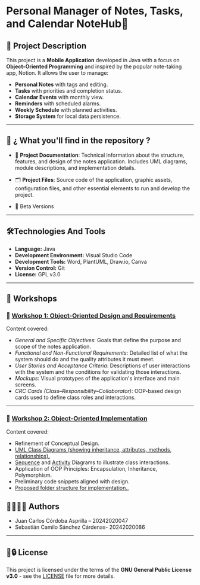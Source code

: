 #  Personal Manager of Notes, Tasks, and Calendar  NoteHub📱      

## 📌 Project Description

This project is a **Mobile Application** developed in Java with a focus on **Object-Oriented Programming** and inspired by the popular note-taking app, Notion. It allows the user to manage:

- **Personal Notes** with tags and editing.
- **Tasks** with priorities and completion status.
- **Calendar Events** with monthly view.
- **Reminders** with scheduled alarms.
- **Weekly Schedule** with planned activities.
- **Storage System** for local data persistence.

---

## 📁 ¿ What you'll find in the repository ?

- 📄 **Project Documentation**: Technical information about the structure, features, and design of the notes application. Includes UML diagrams, module descriptions, and implementation details.

- 🗂️ **Project Files**: Source code of the application, graphic assets, configuration files, and other essential elements to run and develop the project.

- 🚧 Beta Versions

---

## 🛠️Technologies And Tools 

- **Language:** Java
- **Development Environment:** Visual Studio Code
- **Development Tools:** Word, PlantUML, Draw.io, Canva
- **Version Control:** Git
- **License:** GPL v3.0

---

## 🧪 Workshops

### 📘 [Workshop 1: Object-Oriented Design and Requirements](https://github.com/3-Sebas-Sanchez/BreezeTask/blob/1113971ec542c63309aaf0171ea15b4865349d75/Workshops/Workshop-1/Documentation%20(1).pdf)

Content covered:

- *General and Specific Objectives*: Goals that define the purpose and scope of the notes application.
- *Functional and Non-Functional Requirements*: Detailed list of what the system should do and the quality attributes it must meet.
- *User Stories and Acceptance Criteria*: Descriptions of user interactions with the system and the conditions for validating those interactions.
- *Mockups*: Visual prototypes of the application's interface and main screens.
- *CRC Cards (Class–Responsibility–Collaborator)*: OOP-based design cards used to define class roles and interactions.

---
### 🧩 [Workshop 2: Object-Oriented Implementation](https://github.com/3-Sebas-Sanchez/BreezeTask/blob/cc70461cf64cda06972b34ccfac8008784f47616/Workshops/Workshop-2/DOCUMENTATION%20WORKSHOP-2%20PROJECT%20OBJECT-ORIENTED%20PROGRAMMING.pdf)
Content covered:

- Refinement of Conceptual Design.
- [UML Class Diagrams (showing inheritance, attributes, methods, relationships).](https://www.plantuml.com/plantuml/png/lLRDRjms4BxhATXJ5TH-WKLX971wAE2qHUgSXLbnl9ekVmHojAwxw5Fb4V9YbKOYTncfyQNeOONXnu_pp-6-ZGo11skgxxX3YogWrW5ZlDKGZdipO1MFv7e8O9KXX_pIe_A1ErzLtwlt18Tn1vH6rHg86DMd3m-gzROto7uKd2B7E99Q-lBPJRnVFEEDUeHuL2_AS_1HsI-VzM1yhAf9ILJl-jvG2qpZyNEbrArodZ7kv6mKWCVpSITgPg05Wqv3sAdxHH8ujXsEkd6dVbyaWGDQSXf7ziTPMjZi0nmcyYpCceSGqF47l-ZXGEuWEnG_3iwDgvtQUsyGN3NYFoXon0I6_iBwpKwTF6c1O-UV6mla6ejkABUUYTkkiMAZTc2peMjM1quR_1Gn_EpwWMkQlbj4uq7F_iR23Fv9d86_Kxebg-eiZ3OWC3PJlciclWHyCnMJqMtQGqqydo6zcof-enm-DzyueT4WOt7cUXkqRWpiqLmKod9BLK3hJ_WgVHNoqbf5b88KRY-Og8ixzK2HVvpnkvaSK1hrFV2ePVek_3Xr33qHwWpdNDtF5kenIVUREKf9U92WNWdz5TBGQs1y98kHmVRh-iibKkUSU1xNzVHfD31igRGGZiroor5l5R3jm1smwGFvGFnogKj2_gUI2_s936DezYyNVqetbhfEYRWhyx8qYSRO1kgdGXTjKQXPPi9zoakU2j_ge9pFVAnUv_6tRRV_srv9SUS1giwNiTKks8PpZVMEkrg-AxywEdHc_7639tGSrzttquIhysMENEMwbaDDhl2qjHNR0PF-vic7nQ5KLJ5m9pnecKx0sAJvNnfO-POUXvG9v0OC15lhVDjl59CTvKUoesmnHZXi3kzakox7O8PNnjE3TLs6k63rrpT7r4mTaeJYxgvqlrjOeZkDYAozdEAN-3Pgxy2MT47-pMvwLrD8S4BnivwT_NN_1xRyzKCsCzwaxUjdQW_jSIWcslLVXzlRk_bjMw4oyLPewllLHgh4QYFrnseZ_N-en7xsvBBC374bEoNBaf2y4b1wkP9lGHAaT2a91Iz58c1gWYe9fUjlqUdfds7r3m00)
- [Sequence](https://www.plantuml.com/plantuml/png/pLXDR-Cs4BthLmXxgHV8_e4UYbsalHL5qTsUYOauiOdeGw3e1FdtrMZyR36aPDWgq1vYI9mtmpSpvEWXNuT0FXoRklYf_DNHtbD3fULouEh8RUMexCbJMLDPrJHm-QtlQrTHS5rRK1KwN_uzi2z6K72LwwaDSqYq_aSNU8XM7gdcrbBi_hqwi3tM72t-nOrhBVkYaEtABx_CTob_BeT3zsOQSgrfk3tkFXSpiw35QuHPD_GrlPS2Mehqva9rC4qd77QV9jAVadZJyeYkF5DWquwluwQwceGKgr6aNQHMTUspyuqkDpmCjEVYAxTMUbCKD_P92IvqI8t9Ijo5qL4Oe4hPZ8CBDJy8zS1jGFudi2JERrdC37BiBGN-uSQC0pNzh8YW83sXLpOZZdQoxUS2bY_WzQ5-Y87gnYr8SsBhWcRax8EmDeif2VHHZRi8k2qlXLkpAJy9aitFSis1aU4LAW1lOI8niap8MbFJ4zTJfQUdfCO2-dt2mFvVbbP9cf5JBX_FJVVArr82xd-NbTAo6-OCHdWoQjP6_6-lt8RrSGC_pFRgz3xM1QRCN0Sg5wOwKBjdqtHjEEoctsoeKs5NGntS_b2FVy6mP3B4f3Iz4RPd0CnpvtNd4QhcgAzrHrRx6lSIaKvH107tY140jHl2Z8fcXHfUQBCzEMnelFOmttKrvZ_WQrrNFmnaoqFbNI_dTyTYC7B1P1KrNByRMljSGUFBWM2NQirsJeSgGb0LtEjeClwKsfdaZ1xIdk775cFrGm8S3DNac-WGn374R4RWEKIK5PYOQIzE4mD0zjhGUqYqfFrh4kwRS7BXVVq4m1NtVj1tgHfCkNj_z5vIVMD-IKFfPuTE--_mC1sME2muddNEHp00IqSFyBY3yFfuy2xHOhg80iKouvWEAbHeGp_18-ddJQq3wimDpRl8gk0Qlbv4tD_xYuaQWK1wYu6-V1XQQYv4Mxg5gA3l9odU8BYXYJzeU5bI_6fCLjRxAGXejZ0-x-JdT0yc6q1G-gavMpN1nTLIU5mgnBZKIVnKXwKS6_8lfkgQVjATOnjJYW9vF2Do775imV8IyMwwicc6ByvSxrtdPIR9kSDBIbtHVm8CuDKS03GQmDwJ1cAaLqYXMKsVf91e-YlCBwBxBj8pzvGlDFiwPU1kPwr-z_D6W9Jviwi3U_FqRlhriv38IlNCKvA3gj9HOoIwKPtPAdB3Y89eIQVKBI8Hg4WoIHCUIlc-FE2_9udEIYOHvD0rlKNI3IoZFB4U0xkR51y-au72SL3jm8jSefEJa4dK7-vgmihoZRnS-wynmzxRldHA0-hp-_iGkCaV6RKjjLz-paa9IE4ZHYpQTiHOkbWh_fx3qRVv4D2NvecgbsE_44QDHg1HnVu1) and [Activity](https://www.plantuml.com/plantuml/png/bPL1Rziy38Rl_XL43n_QK-_9uMlgTDY0P2YQTdV2fcqXYkH9T8jitN-VHDUhOiz1Lw07yoLVqWyZ-SOpEkuEEdjzykHUCtdE5XliJD70gcsrAf2LDSjiiMli2snH6TYIwPPPrePS5KMu-6gPF6njsMcwW9yPXB_5ZZGL3A8j-z1Q-LRZiO-9Jo-e2YvNHVJw_mgu8GENkIDakX9PQkyCamDMhEcwiE71yF9TxTF5E8dky9c0BUpOEgpV5DAUOiExKd7YdpVM-eb3J89yqkwiyPeq9QEd95BhFcqSVMfBP1ePcr9LsQyJv8_eztF8HHiXbzXvvAkobBG9z3NvmgbM6gCfuTufwnGVax67seyosgBR1ww7DZ8e9wp6NfAE_hrYIcoZFFlJ9f-KPdBJ7Vzb_ZvLsehJFFWSTGYZcs4_oBr1VshopZao72eCDsVntps7l1CQ36jakdvK1xgEUvZ-vgNcezpp1arD_IH9dtjLxFjWOlH0bIFVm3T5BwSkdrNTwF2VZXflYoFq77tYyYUt7zJFatsWWp9bg9v1E-Xp1ENnERarvaf56P91yVZuuh_uXFGvfxYzbKPtk4hJAsL8bYextPBtMDDqhTDMqytEaTmL3KM2Co07-UnFKVWeFavkWq60BwQoeok0BSItkjMss8yEumDPLwDHFoYbuR26_s3jR0jfaOYn8W18nfrzNm7o_fvvGyKUAYk7L5Ll7p7n7Z06RMEnZ8l044_0tsAnxzg8nT7tZhpSDg7VOcDhsuKLUxPjTaEcZ5_Etm00) Diagrams to illustrate class interactions.
- Application of OOP Principles: Encapsulation, Inheritance, Polymorphism.
- Preliminary code snippets aligned with design.
- [Proposed folder structure for implementation..](https://www.plantuml.com/plantuml/png/lLRDRkCs4BxhAOYzL8icBs0KmIwyFHJ8jiN-d8MnE97PYAHAZfnwZJnL7w4lLeeYQT9XwbFtO7dqpGpdXn-7UcS93CroR7vW7mGC1YGmZgmVmQ9bHpR1dpEI4xz-l7Sl1fZ1oQ15vHpP24oR0PJu1htuvs_5fERpw1GSHsQ59PJGD1FqZp0WU_D-caRH0mcjs5ORVCDE3VEnBCjq7cNibYbDQ3Vir-KlG0JsqK5Vt5-4UXXHSJ0RjWrIKDX-ZouTtB3FGGeAWr8eZixZKv2Y1sa3m-Am2Z72R0mg-gZ3QcI46e9Es4-pKkvzmtPQZmYgyPeVcL2218pY6xPlD-oW1GyAkzTFdGIXEebglbG-2UhtdVInMWKo1Ipjzg3uY5yjcb_KD5ChbcVTTDJ0rzpjHJ3yIr06FJVFsMxvjZFlMEpKYf_24hr18EoK0riITExF3Ukr8bIl98LSqEeb-8O9HJTCuLFtdpuSHoGil4e3uBmROOVZUL7_Mb_EeDG7lEeGUrCq876qg3bWPH4HzGixxjuBIp-jchleOD0p_mEGMsjv9X-xq4uy2EIP8klXTetLkkPjwxrBhRdtXLvjo5MpUU90-4L8j0HoUfL0_f1M2BJYfspFo27jykWu4DIZIZ2FZXvoMZZ0w_lVxq4Ds4r6Q2FeUDxKY7m_paI71p4IccvtF6TL9XC8iJJbhkJP0YMUSRIz4TF2af9NPMrfAcrZfz9SkaR3hC_9kQtrz_Tg8VyBtKf2nVbUuLHIdV8XsmUqMaOdjQ9zwv-L2lPYs8_kHnqUK95jgxFWvqN7JlbGotQgzQvTuicYglTYm1YdUz0cf1QvuOFSnSxs90v0sCLRh0poMk_YJLSxa46NDG-fWn6CR7cQI3UCX7IoE_TEbcWj35Wl9gRONexlJ57FCbxKbIIZgjnX6z3svQ7smHQQHg4SBhNTV1yisQaOTIbAULUT-r6bbm9PEdZa6iV3bmVxVBI4Ccz0rAJwuO2-f7QjwxVT7zZJowj_jNaR3SfxU-VYpYz6UFunTdjxjrxvb-Wwno_HT18l5Ma3BnM9VfUAM77J-FWfa_YQMVXKKbBnDJE8MNdGdwV6FtEZYEGfHQ6mYvLuC7AcYK9X-WuLNpwl_mK0)



## 👨‍💻🧑‍💻 Authors

- Juan Carlos Córdoba Asprilla – 20242020047 
- Sebastián Camilo Sánchez Cárdenas- 20242020086 

---

## 📄🔒️ License

This project is licensed under the terms of the **GNU General Public License v3.0** - see the [LICENSE](https://www.gnu.org/licenses/gpl-3.0.html) file for more details.
